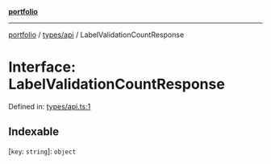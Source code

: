 [**portfolio**](../../../README.md)

***

[portfolio](../../../modules.md) / [types/api](../README.md) / LabelValidationCountResponse

# Interface: LabelValidationCountResponse

Defined in: [types/api.ts:1](https://github.com/tnorlund/Portfolio/blob/38081539cf0fdb7a97669920a76bc2142df52ebb/portfolio/types/api.ts#L1)

## Indexable

\[`key`: `string`\]: `object`
